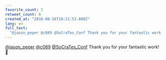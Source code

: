 ```yaml
---
favorite_count: 2
retweet_count: 0
created_at: "2018-08-26T10:21:53.000Z"
lang: en
full_text:
  "@jason_peper @c089 @SoCraTes_Conf Thank you for your fantastic work! 👏"
---
```


[@jason_peper](https://twitter.com/jason_peper)
[@c089](https://twitter.com/c089)
[@SoCraTes_Conf](https://twitter.com/SoCraTes_Conf) Thank you for your fantastic
work! 👏
